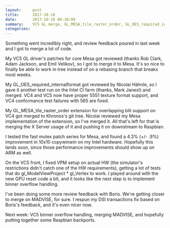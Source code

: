 ```yaml
---
layout:     post
title:      2017-10-18
date:       2017-10-18 00:30:00
summary:    VC5 GL merge, GL_MESA_tile_raster_order, GL_OES_required_internalformat
categories: 
---
```


Something went incredibly right, and review feedback poured in last
week and I got to merge a lot of code.

My VC5 GL driver's patches for core Mesa got reviewed (thanks Rob
Clark, Adam Jackson, and Emil Velikov), so I got to merge it to Mesa.
It's so nice to finally be able to work in tree instead of on a
rebasing branch that breaks most weeks.

My GL_OES_required_internalformat got reviewed by Nicolai Hähnle, so I
gave it another test run on the Intel CI farm (thanks, Mark Janes!)
and merged.  VC4 and VC5 now have proper 5551 texture format support,
and VC4 conformance test failures with 565 are fixed.

My GL_MESA_tile_raster_order extension for overlapping blit support on
VC4 got merged to Khronos's git tree.  Nicolai reviewed my Mesa
implementation of the extension, so I've merged it.  All that's left
for that is merging the X Server usage of it and pushing it on
downstream to Raspbian.

I tested the fast mutex patch series for Mesa, and found a 4.3% (+/-
.9%) improvement in 10x10 copywinwin on my Intel hardware.  Hopefully
this lands soon, since those performance improvements should show up
on ARM as well.

On the VC5 front, I fixed VPM setup on actual HW (the simulator's
restrictions didn't catch one of the HW requirements), getting a lot
of tests that do gl_ModelViewProject * gl_Vertex to work.  I played
around with the new GPU reset code a bit, and it looks like the next
step is to implement binner overflow handling.

I've been doing some more review feedback with Boris.  We're getting
closer to merge on MADVISE, for sure.  I respun my DSI transactions
fix based on Boris's feedback, and it's even nicer now.

Next week: VC5 binner overflow handling, merging MADVISE, and
hopefully putting together some Raspbian backports.

